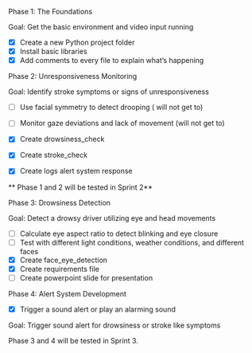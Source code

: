 Phase 1: The Foundations


Goal: Get the basic environment and video input running

- [x]	Create a new Python project folder 
- [x]	Install basic libraries
- [x]	Add comments to every file to explain what’s happening

 Phase 2: Unresponsiveness Monitoring

 
 Goal: Identify stroke symptoms or signs of unresponsiveness
 
- [ ]	Use facial symmetry to detect drooping ( will not get to)
- [ ]	Monitor gaze deviations and lack of movement (will not get to)
- [x]	Create drowsiness_check
- [x]	Create stroke_check
- [x]	Create logs alert system response
      

** Phase 1 and 2 will be tested in Sprint 2**

Phase 3: Drowsiness Detection


Goal: Detect a drowsy driver utilizing eye and head movements

- [ ]	Calculate eye aspect ratio to detect blinking and eye closure
- [ ]	Test with different light conditions, weather conditions, and different faces
- [X]	Create face_eye_detection
- [X]	Create requirements file
- [ ]	Create powerpoint slide for presentation
 
Phase 4: Alert System Development
- [x]	Trigger a sound alert or play an alarming sound

Goal: Trigger sound alert for drowsiness or stroke like symptoms

Phase 3 and 4 will be tested in Sprint 3.

